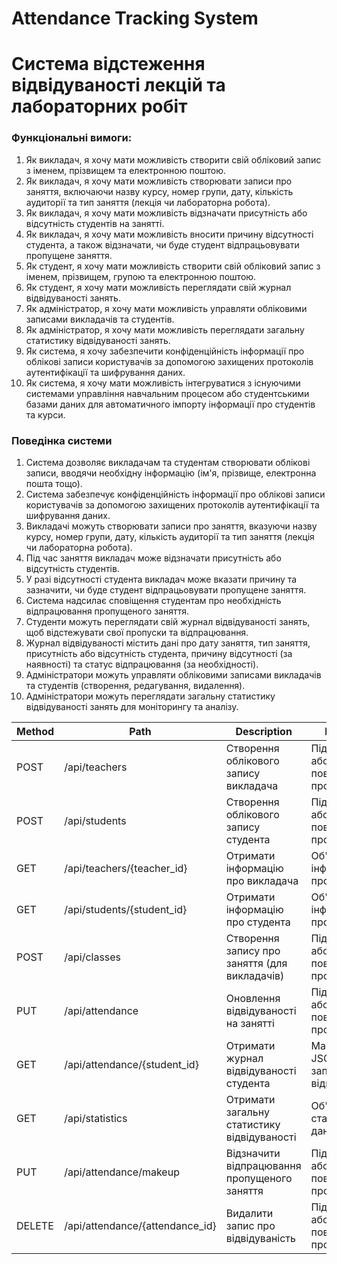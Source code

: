 # Attendance Tracking System

# Система відстеження відвідуваності лекцій та лабораторних робіт

### **Функціональні вимоги:**

1. Як викладач, я хочу мати можливість створити свій обліковий запис з іменем, прізвищем та електронною поштою.
2. Як викладач, я хочу мати можливість створювати записи про заняття, включаючи назву курсу, номер групи, дату, кількість аудиторії та тип заняття (лекція чи лабораторна робота).
3. Як викладач, я хочу мати можливість відзначати присутність або відсутність студентів на занятті.
4. Як викладач, я хочу мати можливість вносити причину відсутності студента, а також відзначати, чи буде студент відпрацьовувати пропущене заняття.
5. Як студент, я хочу мати можливість створити свій обліковий запис з іменем, прізвищем, групою та електронною поштою.
6. Як студент, я хочу мати можливість переглядати свій журнал відвідуваності занять.
7. Як адміністратор, я хочу мати можливість управляти обліковими записами викладачів та студентів.
8. Як адміністратор, я хочу мати можливість переглядати загальну статистику відвідуваності занять.
9. Як система, я хочу забезпечити конфіденційність інформації про облікові записи користувачів за допомогою захищених протоколів аутентифікації та шифрування даних.
10. Як система, я хочу мати можливість інтегруватися з існуючими системами управління навчальним процесом або студентськими базами даних для автоматичного імпорту інформації про студентів та курси.

### **Поведінка системи**

1. Система дозволяє викладачам та студентам створювати облікові записи, вводячи необхідну інформацію (ім'я, прізвище, електронна пошта тощо).
2. Система забезпечує конфіденційність інформації про облікові записи користувачів за допомогою захищених протоколів аутентифікації та шифрування даних.
3. Викладачі можуть створювати записи про заняття, вказуючи назву курсу, номер групи, дату, кількість аудиторії та тип заняття (лекція чи лабораторна робота).
4. Під час заняття викладач може відзначати присутність або відсутність студентів.
5. У разі відсутності студента викладач може вказати причину та зазначити, чи буде студент відпрацьовувати пропущене заняття.
6. Система надсилає сповіщення студентам про необхідність відпрацювання пропущеного заняття.
7. Студенти можуть переглядати свій журнал відвідуваності занять, щоб відстежувати свої пропуски та відпрацювання.
8. Журнал відвідуваності містить дані про дату заняття, тип заняття, присутність або відсутність студента, причину відсутності (за наявності) та статус відпрацювання (за необхідності).
9. Адміністратори можуть управляти обліковими записами викладачів та студентів (створення, редагування, видалення).
10. Адміністратори можуть переглядати загальну статистику відвідуваності занять для моніторингу та аналізу.


| Method | Path                                  | Description                                       | Response                                           |
|--------|---------------------------------------|----------------------------------------------------|----------------------------------------------------|
| POST   | /api/teachers                         | Створення облікового запису викладача            | Підтвердження або повідомлення про помилку        |
| POST   | /api/students                         | Створення облікового запису студента             | Підтвердження або повідомлення про помилку        |
| GET    | /api/teachers/{teacher_id}            | Отримати інформацію про викладача                | Об'єкт JSON з інформацією про викладача           |
| GET    | /api/students/{student_id}            | Отримати інформацію про студента                 | Об'єкт JSON з інформацією про студента            |
| POST   | /api/classes                          | Створення запису про заняття (для викладачів)    | Підтвердження або повідомлення про помилку        |
| PUT    | /api/attendance                       | Оновлення відвідуваності на занятті               | Підтвердження або повідомлення про помилку        |
| GET    | /api/attendance/{student_id}          | Отримати журнал відвідуваності студента          | Масив об'єктів JSON з записами про відвідуваність |
| GET    | /api/statistics                       | Отримати загальну статистику відвідуваності      | Об'єкт JSON зі статистичними даними               |
| PUT    | /api/attendance/makeup                | Відзначити відпрацювання пропущеного заняття     | Підтвердження або повідомлення про помилку        |
| DELETE | /api/attendance/{attendance_id}       | Видалити запис про відвідуваність                | Підтвердження або повідомлення про помилку        |
